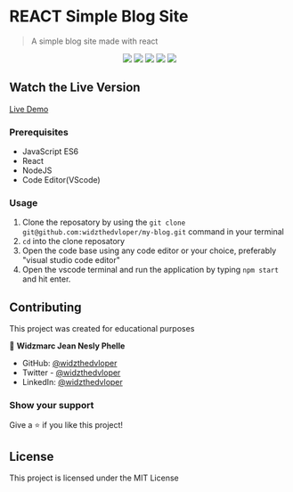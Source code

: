 # REACT Simple Blog Site

> A simple blog site made with react

<p align="center">
   <img src="https://img.shields.io/badge/Ubuntu-E95420?style=for-the-badge&logo=ubuntu&logoColor=white">
   <img src="https://img.shields.io/badge/JavaScript-F7DF1E?style=for-the-badge&logo=javascript&logoColor=black" />
   <img src="https://img.shields.io/badge/Node.js-43853D?style=for-the-badge&logo=node.js&logoColor=white" />
   <img src="https://img.shields.io/badge/HTML5-E34F26?style=for-the-badge&logo=html5&logoColor=white">
   <img src="https://img.shields.io/badge/React-20232A?style=for-the-badge&logo=react&logoColor=61DAFB">
</p>

## Watch the Live Version

[Live Demo](/#)

### Prerequisites

- JavaScript ES6
- React
- NodeJS
- Code Editor(VScode)

### Usage

1. Clone the reposatory by using the `git clone git@github.com:widzthedvloper/my-blog.git` command in your terminal
2. `cd` into the clone reposatory
3. Open the code base using any code editor or your choice, preferably "visual studio code editor"
4. Open the vscode terminal and run the application by typing `npm start` and hit enter.

## Contributing

This project was created for educational purposes

👤 **Widzmarc Jean Nesly Phelle**

- GitHub: [@widzthedvloper](https://github.com/widzthedvloper)
- Twitter - [@widzthedvloper](https://twitter.com/widzthedvloper)
- LinkedIn: [@widzthedvloper](https://www.linkedin.com/in/widzmarc-jean-nesly-phelle-252a26129/)

### Show your support

Give a ⭐️ if you like this project!

## License

This project is licensed under the MIT License
